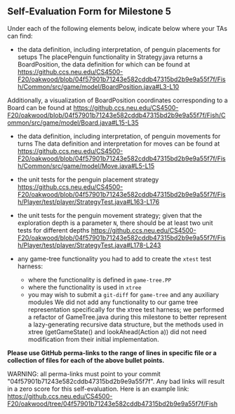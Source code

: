 ## Self-Evaluation Form for Milestone 5

Under each of the following elements below, indicate below where your
TAs can find:

- the data definition, including interpretation, of penguin placements for setups 
The placePenguin functionality in Strategy.java returns a BoardPosition, the data definition for which can be found at
https://github.ccs.neu.edu/CS4500-F20/oakwood/blob/04f57901b71243e582cddb47315bd2b9e9a55f7f/Fish/Common/src/game/model/BoardPosition.java#L3-L10

Additionally, a visualization of BoardPosition coordinates corresponding to a Board can be found at
https://github.ccs.neu.edu/CS4500-F20/oakwood/blob/04f57901b71243e582cddb47315bd2b9e9a55f7f/Fish/Common/src/game/model/Board.java#L15-L35

- the data definition, including interpretation, of penguin movements for turns
The data definition and interpretation for moves can be found at
https://github.ccs.neu.edu/CS4500-F20/oakwood/blob/04f57901b71243e582cddb47315bd2b9e9a55f7f/Fish/Common/src/game/model/Move.java#L5-L15

- the unit tests for the penguin placement strategy 
https://github.ccs.neu.edu/CS4500-F20/oakwood/blob/04f57901b71243e582cddb47315bd2b9e9a55f7f/Fish/Player/test/player/StrategyTest.java#L163-L176

- the unit tests for the penguin movement strategy; 
  given that the exploration depth is a parameter `N`, there should be at least two unit tests for different depths 
https://github.ccs.neu.edu/CS4500-F20/oakwood/blob/04f57901b71243e582cddb47315bd2b9e9a55f7f/Fish/Player/test/player/StrategyTest.java#L178-L243
  
- any game-tree functionality you had to add to create the `xtest` test harness:
  - where the functionality is defined in `game-tree.PP`
  - where the functionality is used in `xtree`
  - you may wish to submit a `git-diff` for `game-tree` and any auxiliary modules 
We did not add any functionality to our game tree representation specifically for the xtree test harness; we performed a refactor of GameTree.java during this milestone to better represent a lazy-generating recursive data structure, but the methods used in xtree (getGameState() and lookAhead(Action a)) did not need modification from their initial implementation. 

**Please use GitHub perma-links to the range of lines in specific
file or a collection of files for each of the above bullet points.**

  WARNING: all perma-links must point to your commit "04f57901b71243e582cddb47315bd2b9e9a55f7f".
  Any bad links will result in a zero score for this self-evaluation.
  Here is an example link:
    <https://github.ccs.neu.edu/CS4500-F20/oakwood/tree/04f57901b71243e582cddb47315bd2b9e9a55f7f/Fish>

